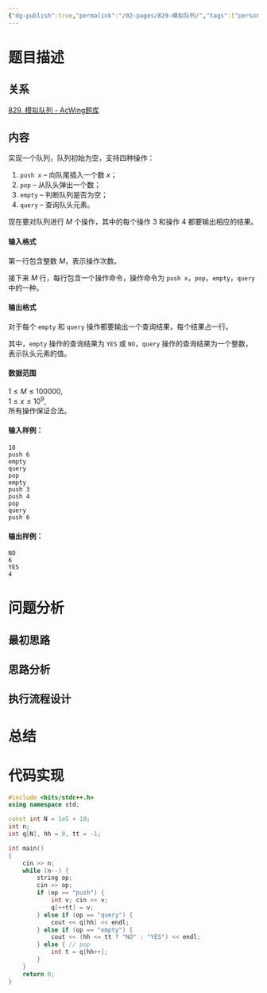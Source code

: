 ```yaml
---
{"dg-publish":true,"permalink":"/02-pages/829-模拟队列/","tags":["personal/blog","algorithm/模板题"]}
---
```



# 题目描述
## 关系
[829. 模拟队列 - AcWing题库](https://www.acwing.com/problem/content/831/)
## 内容
实现一个队列，队列初始为空，支持四种操作：

1.  `push x` – 向队尾插入一个数 $x$；
2.  `pop` – 从队头弹出一个数；
3.  `empty` – 判断队列是否为空；
4.  `query` – 查询队头元素。

现在要对队列进行 $M$ 个操作，其中的每个操作 $3$ 和操作 $4$ 都要输出相应的结果。

#### 输入格式

第一行包含整数 $M$，表示操作次数。

接下来 $M$ 行，每行包含一个操作命令，操作命令为 `push x`，`pop`，`empty`，`query` 中的一种。

#### 输出格式

对于每个 `empty` 和 `query` 操作都要输出一个查询结果，每个结果占一行。

其中，`empty` 操作的查询结果为 `YES` 或 `NO`，`query` 操作的查询结果为一个整数，表示队头元素的值。

#### 数据范围

$1 \le M \le 100000$,  
$1 \le x \le 10^9$,  
所有操作保证合法。

#### 输入样例：

```
10
push 6
empty
query
pop
empty
push 3
push 4
pop
query
push 6
```

#### 输出样例：

```
NO
6
YES
4
```
# 问题分析
## 最初思路

## 思路分析

## 执行流程设计

# 总结

# 代码实现
```c++
#include <bits/stdc++.h>
using namespace std;

const int N = 1e5 + 10;
int n;
int q[N], hh = 0, tt = -1;

int main()
{
    cin >> n;
    while (n--) {
        string op;
        cin >> op;
        if (op == "push") {
            int v; cin >> v;
            q[++tt] = v;
        } else if (op == "query") {
            cout << q[hh] << endl;
        } else if (op == "empty") {
            cout << (hh <= tt ? "NO" : "YES") << endl;
        } else { // pop
            int t = q[hh++];
        }
    }
    return 0;
}
```